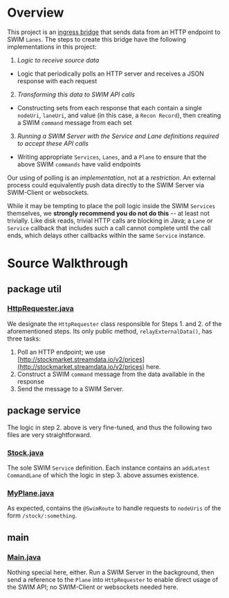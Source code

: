 # Overview

This project is an [ingress bridge](https://developer.swim.ai/bridges/ingress) that sends data from an HTTP endpoint to SWIM `Lanes`. The steps to create this bridge have the following implementations in this project:

1. *Logic to receive source data*
  * Logic that periodically polls an HTTP server and receives a JSON response with each request
2. *Transforming this data to SWIM API calls*
  * Constructing sets from each response that each contain a single `nodeUri`, `laneUri`, and value (in this case, a `Recon Record`), then creating a SWIM `command` message from each set
3. *Running a SWIM Server with the Service and Lane definitions required to accept these API calls*
  * Writing appropriate `Services`, `Lanes`, and a `Plane` to ensure that the above SWIM `commands` have valid endpoints

Our using of polling is an *implementation*, not at a *restriction*. An external process could equivalently push data directly to the SWIM Server via SWIM-Client or websockets.

While it may be tempting to place the poll logic inside the SWIM `Services` themselves, we **strongly recommend you do not do this** -- at least not trivially. Like disk reads, trivial HTTP calls are blocking in Java; a `Lane` or `Service` callback that includes such a call cannot complete until the call ends, which delays other callbacks within the same `Service` instance.

# Source Walkthrough

## package util

### [HttpRequester.java](https://github.com/swimit/swim-academy/blob/master/bridges/http/src/main/java/ai/swim/util/HttpRequester.java)

We designate the `HttpRequester` class responsible for Steps 1. and 2. of the aforementioned steps. Its only public method, `relayExternalData()`, has three tasks:

1. Poll an HTTP endpoint; we use [http://stockmarket.streamdata.io/v2/prices](http://stockmarket.streamdata.io/v2/prices) here.
2. Construct a SWIM `command` message from the data available in the response
3. Send the message to a SWIM Server.

## package service

The logic in step 2. above is very fine-tuned, and thus the following two files are very straightforward.

### [Stock.java](https://github.com/swimit/swim-academy/blob/master/bridges/http/src/main/java/ai/swim/service/Stock.java)

The sole SWIM `Service` definition. Each instance contains an `addLatest` `CommandLane` of which the logic in step 3. above assumes existence.

### [MyPlane.java](https://github.com/swimit/swim-academy/blob/master/bridges/http/src/main/java/ai/swim/service/MyPlane.java)

As expected, contains the `@SwimRoute` to handle requests to `nodeUris` of the form `/stock/:something`.

## main

### [Main.java](https://github.com/swimit/swim-academy/blob/master/bridges/http/src/main/java/ai/swim/Main.java)

Nothing special here, either. Run a SWIM Server in the background, then send a reference to the `Plane` into `HttpRequester` to enable direct usage of the SWIM API; no SWIM-Client or websockets needed here.

